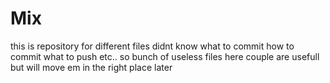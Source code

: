 # Mix
this is repository for different  files
didnt know what to commit how to commit what to push etc..
so bunch of useless files here
couple are usefull but will move em in the right place later
